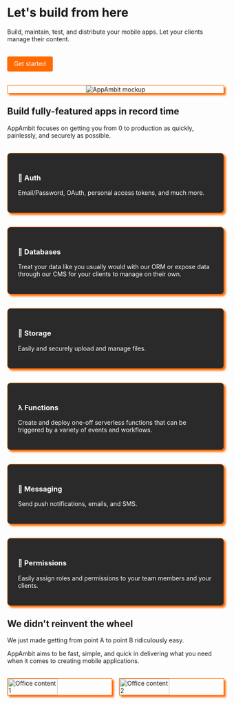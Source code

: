 # Let's build from here

Build, maintain, test, and distribute your mobile apps. Let your clients manage their content.

<div class="cta-buttons">
  <a href="#" class="btn btn-primary">Get started</a>
  <a href="#" class="btn btn-secondary">Log in</a>
</div>

<div class="hero-image">
  <img src="https://sjc.microlink.io/nWvJouXQ2KX8-kmrWJPtgMicUJW_-Ax8rPygm5dkdZLYo0HUacMuw6YiOpSuEqicSPWuUFOmfM0XKQB8G7CBBA.jpeg" alt="AppAmbit mockup" class="mockup">
</div>

## Build fully-featured apps in record time

AppAmbit focuses on getting you from 0 to production as quickly, painlessly, and securely as possible.

<div class="features-grid">
  <div class="feature">
    <h3>🔐 Auth</h3>
    <p>Email/Password, OAuth, personal access tokens, and much more.</p>
  </div>
  <div class="feature">
    <h3>💾 Databases</h3>
    <p>Treat your data like you usually would with our ORM or expose data through our CMS for your clients to manage on their own.</p>
  </div>
  <div class="feature">
    <h3>📁 Storage</h3>
    <p>Easily and securely upload and manage files.</p>
  </div>
  <div class="feature">
    <h3>λ Functions</h3>
    <p>Create and deploy one-off serverless functions that can be triggered by a variety of events and workflows.</p>
  </div>
  <div class="feature">
    <h3>📨 Messaging</h3>
    <p>Send push notifications, emails, and SMS.</p>
  </div>
  <div class="feature">
    <h3>🔑 Permissions</h3>
    <p>Easily assign roles and permissions to your team members and your clients.</p>
  </div>
</div>

## We didn't reinvent the wheel

We just made getting from point A to point B ridiculously easy.

AppAmbit aims to be fast, simple, and quick in delivering what you need when it comes to creating mobile applications.

<div class="office-images">
  <img src="https://sjc.microlink.io/nWvJouXQ2KX8-kmrWJPtgMicUJW_-Ax8rPygm5dkdZLYo0HUacMuw6YiOpSuEqicSPWuUFOmfM0XKQB8G7CBBA.jpeg" alt="Office content 1" class="office-image">
  <img src="https://sjc.microlink.io/nWvJouXQ2KX8-kmrWJPtgMicUJW_-Ax8rPygm5dkdZLYo0HUacMuw6YiOpSuEqicSPWuUFOmfM0XKQB8G7CBBA.jpeg" alt="Office content 2" class="office-image">
</div>

<style>
.md-typeset h1, 
.md-typeset h2,
.md-typeset h3 {
  color: #ffffff;
}

.header {
  display: flex;
  justify-content: space-between;
  align-items: center;
  padding: 1rem;
  background-color: #1a1a1a;
}



.nav-link {
  color: #ffffff;
  text-decoration: none;
}

.btn {
  padding: 0.5rem 1rem;
  border-radius: 4px;
  text-decoration: none;
  display: inline-block;
}

.btn-primary {
  background-color: #ff6b00;
  color: #ffffff !important;
}

.btn-secondary {
  background-color: transparent;
  color: #ffffff !important;
  border: 1px solid #ffffff;
}

.cta-buttons {
  display: flex;
  gap: 1rem;
  margin-top: 2rem;
}

.hero-image {
  border:1px solid #FF6B00;
  box-shadow: 4px 4px 4px #FF6B00;
  margin-top: 2rem;
  text-align: center;
}

.mockup {
  max-width: 100%;
  height: auto;
}

.features-grid {
  display: grid;
  grid-template-columns: repeat(auto-fit, minmax(250px, 1fr));
  gap: 2rem;
  margin-top: 2rem;
  
}

.feature {
  background-color: #2a2a2a;
  color: #ffffff;
  padding: 1.5rem;
  border-radius: 8px;
   border:1px solid #FF6B00;
  box-shadow: 4px 4px 4px #FF6B00;
}

.office-images {
  display: flex;
  justify-content: space-between;
  margin-top: 2rem;
  
}

.office-image {
  width: 48%;
  height: auto;
   border:1px solid #FF6B00;
  box-shadow: 4px 4px 4px #FF6B00;
}



</style>